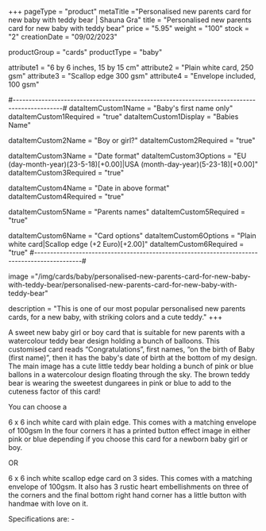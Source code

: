 +++
pageType = "product"
metaTitle ="Personalised new parents card for new baby with teddy bear | Shauna Gra"
title = "Personalised new parents card for new baby with teddy bear"
price = "5.95"
weight = "100"
stock = "2"
creationDate = "09/02/2023"

productGroup = "cards"
productType = "baby"

attribute1 = "6 by 6 inches, 15 by 15 cm" 
attribute2 = "Plain white card, 250 gsm"
attribute3 = "Scallop edge 300 gsm"
attribute4 = "Envelope included, 100 gsm"

#---------------------------------------------------------------------------------------------#
dataItemCustom1Name = "Baby's first name only"
dataItemCustom1Required = "true"
dataItemCustom1Display = "Babies Name"

dataItemCustom2Name = "Boy or girl?"
dataItemCustom2Required = "true"

dataItemCustom3Name = "Date format"
dataItemCustom3Options = "EU (day-month-year)(23-5-18)[+0.00]|USA (month-day-year)(5-23-18)[+0.00]"
dataItemCustom3Required = "true"

dataItemCustom4Name = "Date in above format"
dataItemCustom4Required = "true"

dataItemCustom5Name = "Parents names"
dataItemCustom5Required = "true"

dataItemCustom6Name = "Card options"
dataItemCustom6Options = "Plain white card|Scallop edge (+2 Euro)[+2.00]"
dataItemCustom6Required = "true"
#---------------------------------------------------------------------------------------------#

image ="/img/cards/baby/personalised-new-parents-card-for-new-baby-with-teddy-bear/personalised-new-parents-card-for-new-baby-with-teddy-bear"

description = "This is one of our most popular personalised new parents cards, for a new baby, with striking colors and a cute teddy."
+++

A sweet new baby girl or boy card that is suitable for new parents with a watercolour teddy bear design holding a bunch of balloons. This customised card reads “Congratulations”, first names, “on the birth of Baby (first name)”, then it has the baby's date of birth at the bottom of my design. The main image has a cute little teddy bear holding a bunch of pink or blue ballons in a watercolour design floating through the sky. The brown teddy bear is wearing the sweetest dungarees in pink or blue to add to the cuteness factor of this card!

You can choose a

6 x 6 inch white card with plain edge. This comes with a matching envelope of 100gsm In the four corners it has a printed button effect image in either pink or blue depending if you choose this card for a newborn baby girl or boy.

OR

6 x 6 inch white scallop edge card on 3 sides. This comes with a matching envelope of 100gsm. It also has 3 rustic heart embellishments on three of the corners and the final bottom right hand corner has a little button with handmae with love on it.

Specifications are: -
